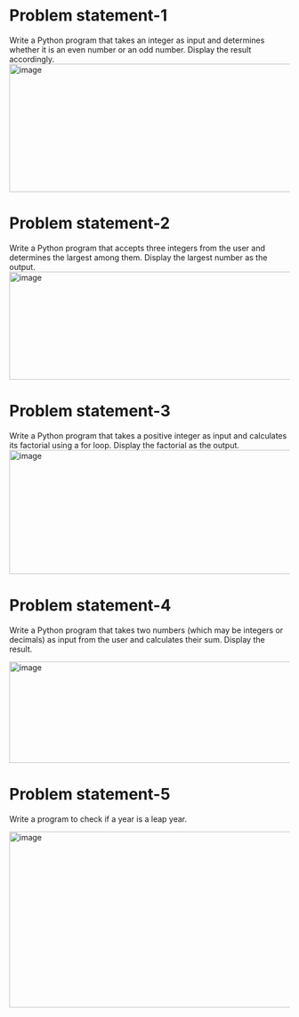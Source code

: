 # Problem statement-1

Write a Python program that takes an integer as input and determines whether it is an even number or an odd number. Display the result accordingly.
<img width="686" height="230" alt="image" src="https://github.com/user-attachments/assets/e49c7882-ed49-4c5c-a99c-1abc7a784575" />

# Problem statement-2

Write a Python program that accepts three integers from the user and determines the largest among them. Display the largest number as the output.
<img width="1317" height="194" alt="image" src="https://github.com/user-attachments/assets/088cb986-e07c-4580-8afa-ba0857e6607f" />

# Problem statement-3

Write a Python program that takes a positive integer as input and calculates its factorial using a for loop. Display the factorial as the output.
<img width="1534" height="223" alt="image" src="https://github.com/user-attachments/assets/b2fe97d5-564f-45fc-a404-7e3e44e444d7" />

# Problem statement-4

Write a Python program that takes two numbers (which may be integers or decimals) as input from the user and calculates their sum. Display the result.

<img width="1418" height="182" alt="image" src="https://github.com/user-attachments/assets/b9f7d64e-a52c-4de7-8633-a948b5d09af5" />

# Problem statement-5

Write a program to check if a year is a leap year.

<img width="1495" height="316" alt="image" src="https://github.com/user-attachments/assets/0321fdda-2ecf-49e5-ba1b-91c0e6afdd66" />

